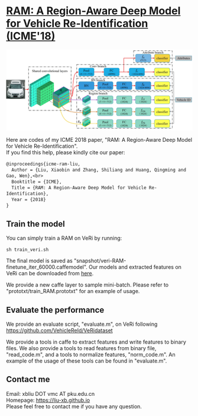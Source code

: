 # [RAM: A Region-Aware Deep Model for Vehicle Re-Identification (ICME'18)](https://ieeexplore.ieee.org/document/8486589)

![](icme2018.jpg)

Here are codes of my ICME 2018 paper, "RAM: A Region-Aware Deep Model for Vehicle Re-Identification".<br>
If you find this help, please kindly cite our paper:<br>
```
@inproceedings{icme-ram-liu,
  Author = {Liu, Xiaobin and Zhang, Shiliang and Huang, Qingming and Gao, Wen},<br>
  Booktitle = {ICME},
  Title = {RAM: A Region-Aware Deep Model for Vehicle Re-Identification},
  Year = {2018}
}
```

## Train the model

You can simply train a RAM on VeRi by running:<br>
```
sh train_veri.sh
```
The final model is saved as "snapshot/veri-RAM-finetune_iter_60000.caffemodel".
Our models and extracted features on VeRi can be downloaded from [here](https://pan.baidu.com/s/17fnjp1fAvWNmIrF1wzkQqg).

We provide a new caffe layer to sample mini-batch. Please refer to "prototxt/train_RAM.prototxt" for an example of usage.

## Evaluate the performance

We provide an evaluate script, "evaluate.m", on VeRi following https://github.com/VehicleReId/VeRidataset <br>

We provide a tools in caffe to extract features and write features to binary files. We also provide a tools to read features from binary file, "read_code.m", and a tools to normalize features, "norm_code.m". An example of the usage of these tools can be found in "evaluate.m".

## Contact me
Email: xbliu DOT vmc AT pku.edu.cn <br>
Homepage: https://liu-xb.github.io <br>
Please feel free to contact me if you have any question.
